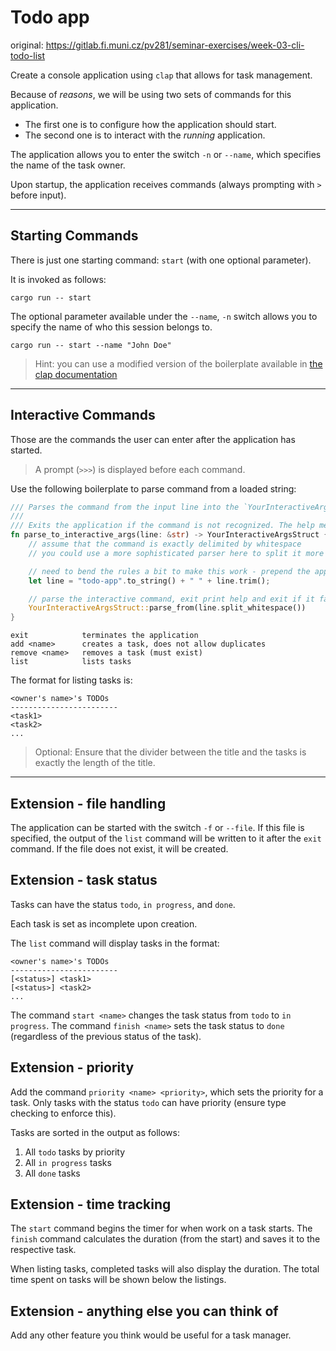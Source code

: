# Todo app

original: <https://gitlab.fi.muni.cz/pv281/seminar-exercises/week-03-cli-todo-list>

Create a console application using `clap` that allows for task management.

Because of *reasons*, we will be using two sets of commands for this application.

- The first one is to configure how the application should start.
- The second one is to interact with the *running* application.

The application allows you to enter the switch `-n` or `--name`, which specifies the name of the task owner.

Upon startup, the application receives commands (always prompting with `>` before input).

---

## Starting Commands

There is just one starting command: `start` (with one optional parameter).

It is invoked as follows:

```shell
cargo run -- start
```

The optional parameter available under the `--name`, `-n` switch allows you to specify the name of who this session belongs to.

```shell
cargo run -- start --name "John Doe"
```

>Hint: you can use a modified version of the boilerplate available in [the clap documentation](https://docs.rs/clap/latest/clap/)

---

## Interactive Commands

Those are the commands the user can enter after the application has started.

>A prompt (`>>>`) is displayed before each command.

Use the following boilerplate to parse command from a loaded string:

```rust
/// Parses the command from the input line into the `YourInteractiveArgsStruct` struct.
/// 
/// Exits the application if the command is not recognized. The help message is printed in that case.
fn parse_to_interactive_args(line: &str) -> YourInteractiveArgsStruct {
    // assume that the command is exactly delimited by whitespace
    // you could use a more sophisticated parser here to split it more cli-like, eg `shlex`

    // need to bend the rules a bit to make this work - prepend the app name for the parser to work alright
    let line = "todo-app".to_string() + " " + line.trim();

    // parse the interactive command, exit print help and exit if it fails
    YourInteractiveArgsStruct::parse_from(line.split_whitespace())
}
```

```
exit		    terminates the application
add <name>	    creates a task, does not allow duplicates
remove <name>	removes a task (must exist)
list		    lists tasks
```

The format for listing tasks is:

```
<owner's name>'s TODOs
------------------------
<task1>
<task2>
...
```

> Optional: Ensure that the divider between the title and the tasks is exactly the length of the title.

---

## Extension - file handling

The application can be started with the switch `-f` or `--file`. If this file is specified, the output of the `list` command will be written to it after the `exit` command. If the file does not exist, it will be created.

## Extension - task status

Tasks can have the status `todo`, `in progress`, and `done`.

Each task is set as incomplete upon creation.

The `list` command will display tasks in the format:

```
<owner's name>'s TODOs
------------------------
[<status>] <task1>
[<status>] <task2>
...
```

The command `start <name>` changes the task status from `todo` to `in progress`.
The command `finish <name>` sets the task status to `done` (regardless of the previous status of the task).

## Extension - priority

Add the command `priority <name> <priority>`, which sets the priority for a task. Only tasks with the status `todo` can have priority (ensure type checking to enforce this).

Tasks are sorted in the output as follows:
1) All `todo` tasks by priority
2) All `in progress` tasks
3) All `done` tasks

## Extension - time tracking

The `start` command begins the timer for when work on a task starts. The `finish` command calculates the duration (from the start) and saves it to the respective task.

When listing tasks, completed tasks will also display the duration. The total time spent on tasks will be shown below the listings.

## Extension - anything else you can think of

Add any other feature you think would be useful for a task manager.

